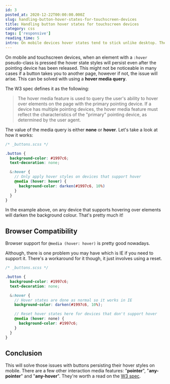 ```yaml
---
id: 3
posted_at: 2020-12-22T00:00:00.000Z
slug: handling-button-hover-states-for-touchscreen-devices
title: Handling button hover states for touchscreen devices
category: css
tags: ['responsive']
reading_time: 5
intro: On mobile devices hover states tend to stick unlike desktop. The workaround is to use a special media query.
---
```


On mobile and touchscreen devices, when an element with a `:hover` pseudo-class is pressed the hover state styles will persist even after the pointing device has been released. This might not be noticeable in many cases if a button takes you to another page, however if not, the issue will arise. This can be solved with using a **hover media query**.

The W3 spec defines it as the following:

<blockquote>
  The hover media feature is used to query the user's ability to hover over elements on the page with the primary pointing device. If a device has multiple pointing devices, the hover media feature must reflect the characteristics of the "primary" pointing device, as determined by the user agent.
</blockquote>

The value of the media query is either **none** or **hover**. Let's take a look at how it works:

```scss
/* _buttons.scss */

.button {
  background-color: #1997c6;
  text-decoration: none;

  &:hover {
    // Only apply hover styles on devices that support hover
    @media (hover: hover) {
      background-color: darken(#1997c6, 10%)
    }
  }
}
```

In the example above, on any device that supports hovering over elements will darken the background colour. That's pretty much it!

## Browser Compatibility

Browser support for `@media (hover: hover)` is pretty good nowadays.

<can-i-use feature="css-media-interaction"></can-i-use>

Although, there is one problem you may have which is IE if you need to support it. There's a workaround for it though, it just involves using a reset.

```scss
/* _buttons.scss */

.button {
  background-color: #1997c6;
  text-decoration: none;

  &:hover {
    // Hover states are done as normal so it works in IE
    background-color: darken(#1997c6, 10%);

    // Reset hover states here for devices that don't support hover
    @media (hover: none) {
      background-color: #1997c6;
    }
  }
}
```

## Conclusion

This will solve those issues with buttons persisting their hover styles on mobile. There are a few other interaction media features: "**pointer**", "**any-pointer**" and "**any-hover**". They're worth a read on the [W3 spec](https://www.w3.org/TR/mediaqueries-4/#any-input).
